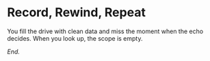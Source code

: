 # Record, Rewind, Repeat

You fill the drive with clean data and miss the moment when the echo decides. When you look up, the scope is empty.

_End._